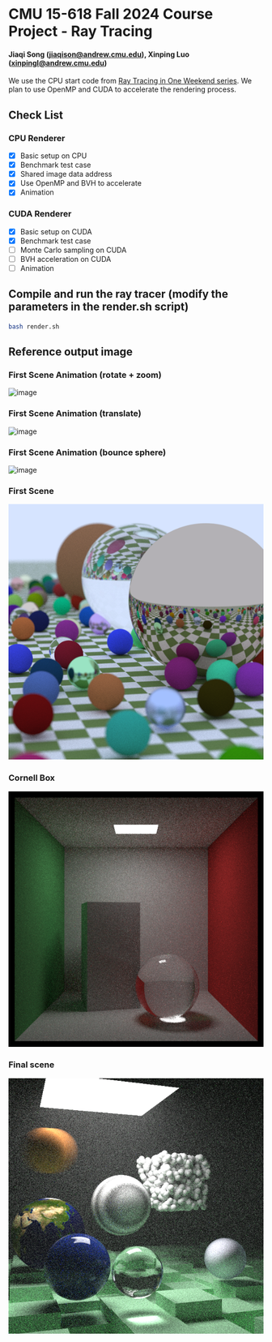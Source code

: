 # CMU 15-618 Fall 2024 Course Project - Ray Tracing

#### Jiaqi Song (<jiaqison@andrew.cmu.edu>), Xinping Luo (<xinpingl@andrew.cmu.edu>)

We use the CPU start code from [Ray Tracing in One Weekend series](https://raytracing.github.io/). We plan to use OpenMP and CUDA to accelerate the rendering process.

## Check List

### CPU Renderer

- [x] Basic setup on CPU
- [x] Benchmark test case
- [x] Shared image data address
- [x] Use OpenMP and BVH to accelerate
- [x] Animation

### CUDA Renderer

- [x] Basic setup on CUDA 
- [x] Benchmark test case
- [ ] Monte Carlo sampling on CUDA 
- [ ] BVH acceleration on CUDA 
- [ ] Animation

## Compile and run the ray tracer (modify the parameters in the render.sh script)

```bash
bash render.sh
```

## Reference output image

### First Scene Animation (rotate + zoom)
![image](./images/animation1.gif)

### First Scene Animation (translate)
![image](./images/animation2.gif)

### First Scene Animation (bounce sphere)
![image](./images/animation3.gif)

### First Scene
![image](./images/first_scene.png)

### Cornell Box
![image](./images/cornell_box.png)

### Final scene
![image](./images/final_scene.png)

